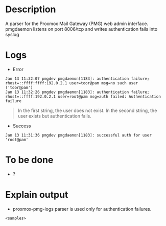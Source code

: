 # Description

A parser for the Proxmox Mail Gateway (PMG) web admin interface.
pmgdaemon listens on port 8006/tcp and writes authentication fails into syslog 

# Logs

  - Error

```
Jan 13 11:32:07 pmgdev pmgdaemon[1183]: authentication failure; rhost=::ffff:ffff:192.0.2.1 user=toor@pam msg=no such user ('toor@pam')
Jan 13 11:32:26 pmgdev pmgdaemon[1183]: authentication failure; rhost=::ffff:192.0.2.1 user=root@pam msg=auth failed: Authentication failure
```

> In the first string, the user does not exist.
> In the second string, the user exists but authentication fails.

  - Success

```
Jan 13 11:31:36 pmgdev pmgdaemon[1183]: successful auth for user 'root@pam'
```

# To be done

  - ?

# Explain output

  - proxmox-pmg-logs parser is used only for authentication failures.

```
<samples>
```
